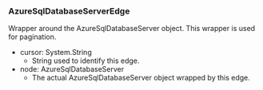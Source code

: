 ### AzureSqlDatabaseServerEdge
Wrapper around the AzureSqlDatabaseServer object. This wrapper is used for pagination.

- cursor: System.String
  - String used to identify this edge.
- node: AzureSqlDatabaseServer
  - The actual AzureSqlDatabaseServer object wrapped by this edge.
